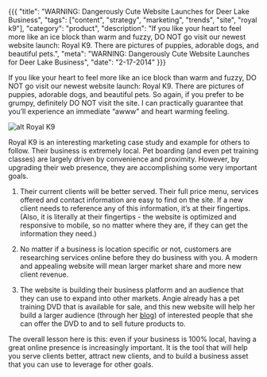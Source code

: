 {{{
  "title": "WARNING: Dangerously Cute Website Launches for Deer Lake Business",
  "tags": ["content", "strategy", "marketing", "trends", "site", "royal k9"],
  "category": "product",
  "description": "If you like your heart to feel more like an ice block than warm and fuzzy, DO NOT go visit our newest website launch: Royal K9. There are pictures of puppies, adorable dogs, and beautiful pets.",
  "meta": "WARNING: Dangerously Cute Website Launches for Deer Lake Business",
  "date": "2-17-2014"
}}}

If you like your heart to feel more like an ice block than warm and fuzzy, DO NOT go visit our newest website launch: Royal K9. There are pictures of puppies, adorable dogs, and beautiful pets. So again, if you prefer to be grumpy, definitely DO NOT visit the site. I can practically guarantee that you’ll experience an immediate “awww” and heart warming feeling.

![alt Royal K9](//dddb43dxo5lmp.cloudfront.net/blog-images/royalk9.jpg "Royal K9")

Royal K9 is an interesting marketing case study and example for others to follow. Their business is extremely local. Pet boarding (and even pet training classes) are largely driven by convenience and proximity. However, by upgrading their web presence, they are accomplishing some very important goals.

1. Their current clients will be better served. Their full price menu, services offered and contact information are easy to find on the site. If a new client needs to reference any of this information, it’s at their fingertips. (Also, it is literally at their fingertips - the website is optimized and responsive to mobile, so no matter where they are, if they can get the information they need.)

2. No matter if a business is location specific or not, customers are researching services online before they do business with you. A modern and appealing website will mean larger market share and more new client revenue.

3. The website is building their business platform and an audience that they can use to expand into other markets. Angie already has a pet training DVD that is available for sale, and this new website will help her build a larger audience (through her [blog](http://royalk9.ca/blog.html)) of interested people that she can offer the DVD to and to sell future products to. 

The overall lesson here is this: even if your business is 100% local, having a great online presence is increasingly important. It is the tool that will help you serve clients better, attract new clients, and to build a business asset that you can use to leverage for other goals. 
